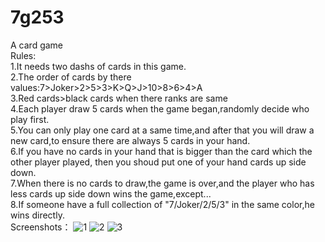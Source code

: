 # 7g253
A card game<br>
Rules:<br>
1.It needs two dashs of cards in this game.<br>
2.The order of cards by there values:7>Joker>2>5>3>K>Q>J>10>8>6>4>A<br>
3.Red cards>black cards when there ranks are same<br>
4.Each player draw 5 cards when the game began,randomly decide who play first.<br>
5.You can only play one card at a same time,and after that you will draw a new card,to ensure there are always 5 cards in your hand.<br>
6.If you have no cards in your hand that is bigger than the card which the other player played, then you shoud put one of your hand cards up side down.<br>
7.When there is no cards to draw,the game is over,and the player who has less cards up side down wins the game,except...<br>
8.If someone have a full collection of "7/Joker/2/5/3" in the same color,he wins directly.<br>
Screenshots：
![1](http://img.blog.csdn.net/20140412152503765)
![2](http://img.blog.csdn.net/20140412143531468)
![3](http://img.blog.csdn.net/20140412143524296)
